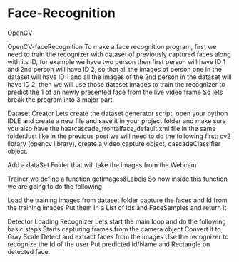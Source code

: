 # Face-Recognition
OpenCV


OpenCV-faceRecognition
To make a face recognition program, first we need to train the recognizer with dataset of previously captured faces along with its ID,
for example we have two person then first person will have ID 1 and 2nd person will have ID 2,
so that all the images of person one in the dataset will have ID 1 and all the images of the 2nd person in the dataset will have ID 2,
then we will use those dataset images to train the recognizer to predict the 1 of an newly presented face from the live video frame 
So lets break the program into 3 major part:

Dataset Creator
Lets create the dataset generator script,
open your python IDLE and create a new file and save it in your project folder
and make sure you also have the haarcascade_frontalface_default.xml file in the same folderJust like in the previous post
we will need to do the following first: cv2 library (opencv library), create a video capture object, cascadeClassifier object.

Add a dataSet Folder that will take the images from the Webcam



Trainer
we define a function getImages&Labels So now inside this function we are going to do the following

Load the training images from dataset folder capture the faces and Id
from the training images Put them In a List of Ids and FaceSamples and return it


Detector
Loading Recognizer Lets start the main loop and do the following basic steps Starts capturing frames from the camera object Convert it
to Gray Scale Detect and extract faces from the images Use the recognizer to recognize the Id of the user Put predicted Id/Name 
and Rectangle on detected face.
